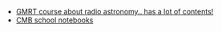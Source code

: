 
- [GMRT course about radio astronomy.. has a lot of contents!](https://www.gmrt.ncra.tifr.res.in/doc/WEBLF/LFRA/node2.html)
- [CMB school notebooks](https://github.com/jeffmcm1977/CMBAnalysis_SummerSchool/blob/master/CMB_School_Part_01.ipynb)

